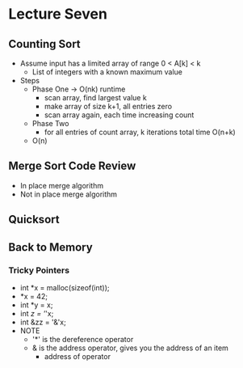 # Lecture Seven

## Counting Sort

- Assume input has a limited array of range 0 < A[k] < k
  - List of integers with a known maximum value
- Steps
  - Phase One -> O(nk) runtime
    - scan array, find largest value k
    - make array of size k+1, all entries zero
    - scan array again, each time increasing count
  - Phase Two
    - for all entries of count array, k iterations total time O(n+k)
  - O(n)

## Merge Sort Code Review

- In place merge algorithm
- Not in place merge algorithm

## Quicksort

## Back to Memory

### Tricky Pointers

- int *x = malloc(sizeof(int));
- *x = 42;
- int *y = x;
- int *z = '*'x;
- int &zz = '&'x;
- NOTE
  - '*' is the dereference operator
  - & is the address operator, gives you the address of an item
    - address of operator